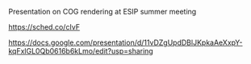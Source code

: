Presentation on COG rendering at ESIP summer meeting

https://sched.co/cIvF

https://docs.google.com/presentation/d/11vDZgUpdDBlJKpkaAeXxpY-kqFxlGL0Qb0616b6kLmo/edit?usp=sharing

